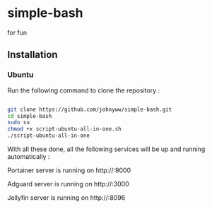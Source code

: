 # simple-bash
for fun

## Installation

### Ubuntu
Run the following command to clone the repository :

```sh

git clone https://github.com/johnyww/simple-bash.git
cd simple-bash
sudo su
chmod +x script-ubuntu-all-in-one.sh
./script-ubuntu-all-in-one

```

With all these done, all the following services will be up and running automatically :

Portainer server is running on http://<ipaddress>:9000
  
Adguard server is running on http://<ipaddress>:3000
  
Jellyfin server is running on http://<ipaddress>:8096
